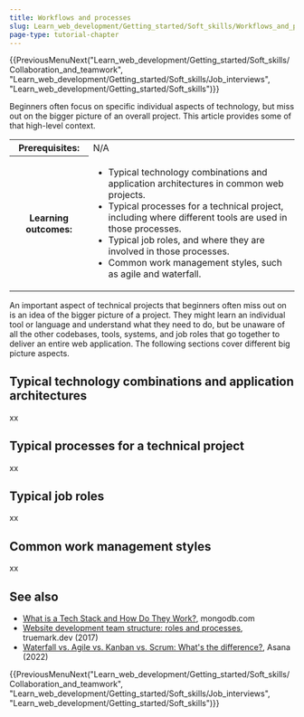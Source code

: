 ```yaml
---
title: Workflows and processes
slug: Learn_web_development/Getting_started/Soft_skills/Workflows_and_processes
page-type: tutorial-chapter
---
```


<!-- {{LearnSidebar}} -->

{{PreviousMenuNext("Learn_web_development/Getting_started/Soft_skills/Collaboration_and_teamwork", "Learn_web_development/Getting_started/Soft_skills/Job_interviews", "Learn_web_development/Getting_started/Soft_skills")}}

Beginners often focus on specific individual aspects of technology, but miss out on the bigger picture of an overall project. This article provides some of that high-level context.

<table>
  <tbody>
    <tr>
      <th scope="row">Prerequisites:</th>
      <td>
        N/A
      </td>
    </tr>
    <tr>
      <th scope="row">Learning outcomes:</th>
      <td>
        <ul>
          <li>Typical technology combinations and application architectures in common web projects.</li>
          <li>Typical processes for a technical project, including where different tools are used in those processes.</li>
          <li>Typical job roles, and where they are involved in those processes.</li>
          <li>Common work management styles, such as agile and waterfall.</li>
        </ul>
      </td>
    </tr>
  </tbody>
</table>

An important aspect of technical projects that beginners often miss out on is an idea of the bigger picture of a project. They might learn an individual tool or language and understand what they need to do, but be unaware of all the other codebases, tools, systems, and job roles that go together to deliver an entire web application. The following sections cover different big picture aspects.

## Typical technology combinations and application architectures

xx

## Typical processes for a technical project

xx

## Typical job roles

xx

## Common work management styles

xx

## See also

- [What is a Tech Stack and How Do They Work?](https://www.mongodb.com/basics/technology-stack), mongodb.com
- [Website development team structure: roles and processes](https://www.truemark.dev/blog/web-development-team-structure-role-process/), truemark.dev (2017)
- [Waterfall vs. Agile vs. Kanban vs. Scrum: What's the difference?](https://asana.com/resources/waterfall-agile-kanban-scrum), Asana (2022)

{{PreviousMenuNext("Learn_web_development/Getting_started/Soft_skills/Collaboration_and_teamwork", "Learn_web_development/Getting_started/Soft_skills/Job_interviews", "Learn_web_development/Getting_started/Soft_skills")}}
